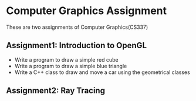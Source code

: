 # Computer Graphics Assignment
These are two assignments of Computer Graphics(CS337)

## Assignment1: Introduction to OpenGL
- Write a program to draw a simple red cube
- Write a program to draw a simple blue triangle
- Write a C++ class to draw and move a car using the geometrical classes

## Assignment2: Ray Tracing
